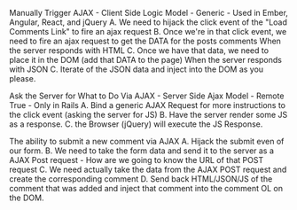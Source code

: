 Manually Trigger AJAX - Client Side Logic Model - Generic - Used in Ember, Angular, React, and jQuery
  A. We need to hijack the click event of the "Load Comments Link" to fire an ajax request
  B. Once we're in that click event, we need to fire an ajax request to get the DATA for the posts comments When the server responds with HTML
  C. Once we have that data, we need to place it in the DOM (add that DATA to the page) When the server responds with JSON C. Iterate of the JSON data and inject into the DOM as you please.

Ask the Server for What to Do Via AJAX - Server Side Ajax Model - Remote True - Only in Rails A. Bind a generic AJAX Request for more instructions to the click event (asking the server for JS) B. Have the server render some JS as a response. C. the Browser (jQuery) will execute the JS Response.

The ability to submit a new comment via AJAX
A. Hijack the submit even of our form.
B. We need to take the form data and send it to the server as a AJAX Post request - How are we going to know the URL of that POST request
C. We need actually take the data from the AJAX POST request and create the corresponding comment
D. Send back HTML/JSON/JS of the comment that was added and inject that comment into the comment OL on the DOM.
